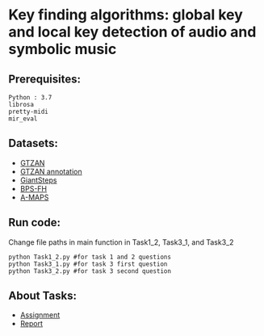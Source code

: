 # Key finding algorithms: global key and local key detection of audio and symbolic music

## Prerequisites:

```
Python : 3.7
librosa
pretty-midi
mir_eval
```
## Datasets:
* [GTZAN](https://drive.google.com/open?id=1Xy1AIWa4FifDF6voKVutvmghGOGEsFdZ)
* [GTZAN annotation](https://github.com/alexanderlerch/gtzan_key)
* [GiantSteps](https://github.com/GiantSteps/giantsteps-key-dataset)
* [BPS-FH](https://drive.google.com/open?id=1gEV87HsdM_4K1EuaOEDjs2yL5-G37UvJ)
* [A-MAPS](https://drive.google.com/drive/folders/1IKMUAqsLTy8sBmbCaaDiK9yWowlHLI8z?usp=sharing)
## Run code:
Change file paths in main function in Task1_2, Task3_1, and Task3_2
```
python Task1_2.py #for task 1 and 2 questions
python Task3_1.py #for task 3 first question
python Task3_2.py #for task 3 second question
```
## About Tasks:
* [Assignment](https://drive.google.com/file/d/1vpZSBwO62yQeysryGx7r5XdDPVUsz_Yx/view?usp=sharing)
* [Report](https://drive.google.com/file/d/1VV3zem8zDgZ6RfFxMY2EIkX-o21VZQQ-/view?usp=sharing)
